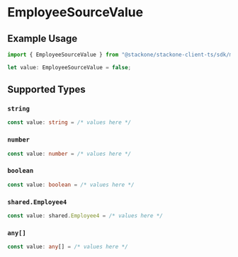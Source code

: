 # EmployeeSourceValue

## Example Usage

```typescript
import { EmployeeSourceValue } from "@stackone/stackone-client-ts/sdk/models/shared";

let value: EmployeeSourceValue = false;
```

## Supported Types

### `string`

```typescript
const value: string = /* values here */
```

### `number`

```typescript
const value: number = /* values here */
```

### `boolean`

```typescript
const value: boolean = /* values here */
```

### `shared.Employee4`

```typescript
const value: shared.Employee4 = /* values here */
```

### `any[]`

```typescript
const value: any[] = /* values here */
```

